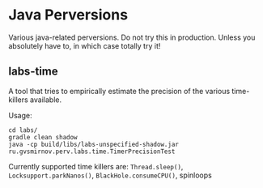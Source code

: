 Java Perversions
================

Various java-related perversions. Do not try this in production. Unless you absolutely have to, in which case totally try it!

labs-time
----------------
A tool that tries to empirically estimate the precision of the various time-killers available.

Usage:
```
cd labs/
gradle clean shadow
java -cp build/libs/labs-unspecified-shadow.jar ru.gvsmirnov.perv.labs.time.TimerPrecisionTest
```

Currently supported time killers are: ```Thread.sleep()```, ```Locksupport.parkNanos()```, ```BlackHole.consumeCPU()```, spinloops
